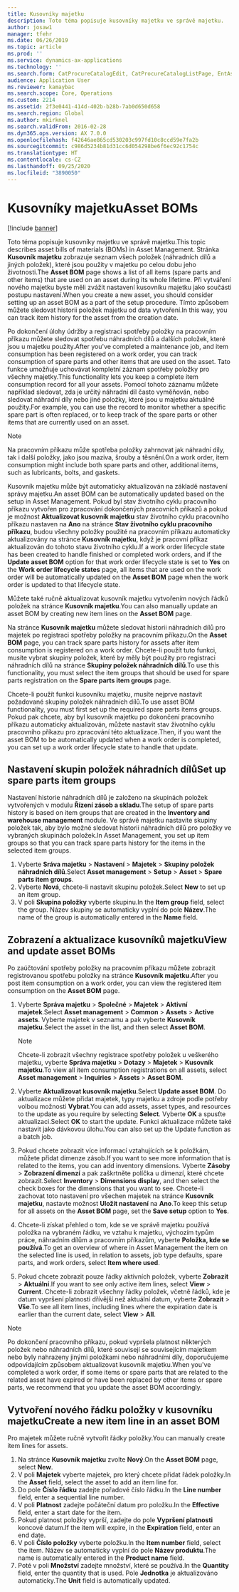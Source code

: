 ```yaml
---
title: Kusovníky majetku
description: Toto téma popisuje kusovníky majetku ve správě majetku.
author: josaw1
manager: tfehr
ms.date: 06/26/2019
ms.topic: article
ms.prod: ''
ms.service: dynamics-ax-applications
ms.technology: ''
ms.search.form: CatProcureCatalogEdit, CatProcureCatalogListPage, EntAssetStandardSparePartsItemGroup, EntAssetObjectBOM
audience: Application User
ms.reviewer: kamaybac
ms.search.scope: Core, Operations
ms.custom: 2214
ms.assetid: 2f3e0441-414d-402b-b28b-7ab0d650d658
ms.search.region: Global
ms.author: mkirknel
ms.search.validFrom: 2016-02-28
ms.dyn365.ops.version: AX 7.0.0
ms.openlocfilehash: f42646ae865cd530203c997fd10c8ccd59e7fa2b
ms.sourcegitcommit: c986d5234b81d31cc6d054298be6f6ec92c1754c
ms.translationtype: HT
ms.contentlocale: cs-CZ
ms.lasthandoff: 09/25/2020
ms.locfileid: "3890050"
---
```

# <a name="asset-boms"></a><span data-ttu-id="e53ac-103">Kusovníky majetku</span><span class="sxs-lookup"><span data-stu-id="e53ac-103">Asset BOMs</span></span>

[!include [banner](../../includes/banner.md)]

 

<span data-ttu-id="e53ac-104">Toto téma popisuje kusovníky majetku ve správě majetku.</span><span class="sxs-lookup"><span data-stu-id="e53ac-104">This topic describes asset bills of materials (BOMs) in Asset Management.</span></span> <span data-ttu-id="e53ac-105">Stránka **Kusovník majetku** zobrazuje seznam všech položek (náhradních dílů a jiných položek), které jsou použity v majetku po celou dobu jeho životnosti.</span><span class="sxs-lookup"><span data-stu-id="e53ac-105">The **Asset BOM** page shows a list of all items (spare parts and other items) that are used on an asset during its whole lifetime.</span></span> <span data-ttu-id="e53ac-106">Při vytváření nového majetku byste měli zvážit nastavení kusovníku majetku jako součásti postupu nastavení.</span><span class="sxs-lookup"><span data-stu-id="e53ac-106">When you create a new asset, you should consider setting up an asset BOM as a part of the setup procedure.</span></span> <span data-ttu-id="e53ac-107">Tímto způsobem můžete sledovat historii položek majetku od data vytvoření.</span><span class="sxs-lookup"><span data-stu-id="e53ac-107">In this way, you can track item history for the asset from the creation date.</span></span>

<span data-ttu-id="e53ac-108">Po dokončení úlohy údržby a registraci spotřeby položky na pracovním příkazu můžete sledovat spotřebu náhradních dílů a dalších položek, které jsou u majetku použity.</span><span class="sxs-lookup"><span data-stu-id="e53ac-108">After you've completed a maintenance job, and item consumption has been registered on a work order, you can track consumption of spare parts and other items that are used on the asset.</span></span> <span data-ttu-id="e53ac-109">Tato funkce umožňuje uchovávat kompletní záznam spotřeby položky pro všechny majetky.</span><span class="sxs-lookup"><span data-stu-id="e53ac-109">This functionality lets you keep a complete item consumption record for all your assets.</span></span> <span data-ttu-id="e53ac-110">Pomocí tohoto záznamu můžete například sledovat, zda je určitý náhradní díl často vyměňován, nebo sledovat náhradní díly nebo jiné položky, které jsou u majetku aktuálně použity.</span><span class="sxs-lookup"><span data-stu-id="e53ac-110">For example, you can use the record to monitor whether a specific spare part is often replaced, or to keep track of the spare parts or other items that are currently used on an asset.</span></span>

> [!NOTE]
> <span data-ttu-id="e53ac-111">Na pracovním příkazu může spotřeba položky zahrnovat jak náhradní díly, tak i další položky, jako jsou maziva, šrouby a těsnění.</span><span class="sxs-lookup"><span data-stu-id="e53ac-111">On a work order, item consumption might include both spare parts and other, additional items, such as lubricants, bolts, and gaskets.</span></span>

<span data-ttu-id="e53ac-112">Kusovník majetku může být automaticky aktualizován na základě nastavení správy majetku.</span><span class="sxs-lookup"><span data-stu-id="e53ac-112">An asset BOM can be automatically updated based on the setup in Asset Management.</span></span> <span data-ttu-id="e53ac-113">Pokud byl stav životního cyklu pracovního příkazu vytvořen pro zpracování dokončených pracovních příkazů a pokud je možnost **Aktualizovat kusovník majetku** stav životního cyklu pracovního příkazu nastaven na **Ano** na stránce **Stav životního cyklu pracovního příkazu**, budou všechny položky použité na pracovním příkazu automaticky aktualizovány na stránce **Kusovník majetku**, když je pracovní příkaz aktualizován do tohoto stavu životního cyklu.</span><span class="sxs-lookup"><span data-stu-id="e53ac-113">If a work order lifecycle state has been created to handle finished or completed work orders, and if the **Update asset BOM** option for that work order lifecycle state is set to **Yes** on the **Work order lifecycle states** page, all items that are used on the work order will be automatically updated on the **Asset BOM** page when the work order is updated to that lifecycle state.</span></span> 


<span data-ttu-id="e53ac-114">Můžete také ručně aktualizovat kusovník majetku vytvořením nových řádků položek na stránce **Kusovník majetku**.</span><span class="sxs-lookup"><span data-stu-id="e53ac-114">You can also manually update an asset BOM by creating new item lines on the **Asset BOM** page.</span></span>

<span data-ttu-id="e53ac-115">Na stránce **Kusovník majetku** můžete sledovat historii náhradních dílů pro majetek po registraci spotřeby položky na pracovním příkazu.</span><span class="sxs-lookup"><span data-stu-id="e53ac-115">On the **Asset BOM** page, you can track spare parts history for assets after item consumption is registered on a work order.</span></span> <span data-ttu-id="e53ac-116">Chcete-li použít tuto funkci, musíte vybrat skupiny položek, které by měly být použity pro registraci náhradních dílů na stránce **Skupiny položek náhradních dílů**.</span><span class="sxs-lookup"><span data-stu-id="e53ac-116">To use this functionality, you must select the item groups that should be used for spare parts registration on the **Spare parts item groups** page.</span></span>

<span data-ttu-id="e53ac-117">Chcete-li použít funkci kusovníku majetku, musíte nejprve nastavit požadované skupiny položek náhradních dílů.</span><span class="sxs-lookup"><span data-stu-id="e53ac-117">To use asset BOM functionality, you must first set up the required spare parts items groups.</span></span> <span data-ttu-id="e53ac-118">Pokud pak chcete, aby byl kusovník majetku po dokončení pracovního příkazu automaticky aktualizován, můžete nastavit stav životního cyklu pracovního příkazu pro zpracování této aktualizace.</span><span class="sxs-lookup"><span data-stu-id="e53ac-118">Then, if you want the asset BOM to be automatically updated when a work order is completed, you can set up a work order lifecycle state to handle that update.</span></span> 


## <a name="set-up-spare-parts-item-groups"></a><span data-ttu-id="e53ac-119">Nastavení skupin položek náhradních dílů</span><span class="sxs-lookup"><span data-stu-id="e53ac-119">Set up spare parts item groups</span></span>

<span data-ttu-id="e53ac-120">Nastavení historie náhradních dílů je založeno na skupinách položek vytvořených v modulu **Řízení zásob a skladu**.</span><span class="sxs-lookup"><span data-stu-id="e53ac-120">The setup of spare parts history is based on item groups that are created in the **Inventory and warehouse management** module.</span></span> <span data-ttu-id="e53ac-121">Ve správě majetku nastavíte skupiny položek tak, aby bylo možné sledovat historii náhradních dílů pro položky ve vybraných skupinách položek.</span><span class="sxs-lookup"><span data-stu-id="e53ac-121">In Asset Management, you set up item groups so that you can track spare parts history for the items in the selected item groups.</span></span>

1. <span data-ttu-id="e53ac-122">Vyberte **Sráva majetku** \> **Nastavení** \> **Majetek** \> **Skupiny položek náhradních dílů**.</span><span class="sxs-lookup"><span data-stu-id="e53ac-122">Select **Asset management** \> **Setup** \> **Asset** \> **Spare parts item groups**.</span></span>
2. <span data-ttu-id="e53ac-123">Vyberte **Nová**, chcete-li nastavit skupinu položek.</span><span class="sxs-lookup"><span data-stu-id="e53ac-123">Select **New** to set up an item group.</span></span>
3. <span data-ttu-id="e53ac-124">V poli **Skupina položky** vyberte skupinu.</span><span class="sxs-lookup"><span data-stu-id="e53ac-124">In the **Item group** field, select the group.</span></span> <span data-ttu-id="e53ac-125">Název skupiny se automaticky vyplní do pole **Název**.</span><span class="sxs-lookup"><span data-stu-id="e53ac-125">The name of the group is automatically entered in the **Name** field.</span></span>

## <a name="view-and-update-asset-boms"></a><span data-ttu-id="e53ac-126">Zobrazení a aktualizace kusovníků majetku</span><span class="sxs-lookup"><span data-stu-id="e53ac-126">View and update asset BOMs</span></span>

<span data-ttu-id="e53ac-127">Po zaúčtování spotřeby položky na pracovním příkazu můžete zobrazit registrovanou spotřebu položky na stránce **Kusovník majetku**.</span><span class="sxs-lookup"><span data-stu-id="e53ac-127">After you post item consumption on a work order, you can view the registered item consumption on the **Asset BOM** page.</span></span>

1. <span data-ttu-id="e53ac-128">Vyberte **Správa majetku** \> **Společné** \> **Majetek** \> **Aktivní majetek**.</span><span class="sxs-lookup"><span data-stu-id="e53ac-128">Select **Asset management** \> **Common** \> **Assets** \> **Active assets**.</span></span> <span data-ttu-id="e53ac-129">Vyberte majetek v seznamu a pak vyberte **Kusovník majetku**.</span><span class="sxs-lookup"><span data-stu-id="e53ac-129">Select the asset in the list, and then select **Asset BOM**.</span></span>

    > [!NOTE]
    > <span data-ttu-id="e53ac-130">Chcete-li zobrazit všechny registrace spotřeby položek u veškerého majetku, vyberte **Správa majetku** \> **Dotazy** \> **Majetek** \> **Kusovník majetku**.</span><span class="sxs-lookup"><span data-stu-id="e53ac-130">To view all item consumption registrations on all assets, select **Asset management** \> **Inquiries** \> **Assets** \> **Asset BOM**.</span></span>

2. <span data-ttu-id="e53ac-131">Vyberte **Aktualizovat kusovník majetku**.</span><span class="sxs-lookup"><span data-stu-id="e53ac-131">Select **Update asset BOM**.</span></span> <span data-ttu-id="e53ac-132">Do aktualizace můžete přidat majetek, typy majetku a zdroje podle potřeby volbou možnosti **Vybrat**.</span><span class="sxs-lookup"><span data-stu-id="e53ac-132">You can add assets, asset types, and resources to the update as you require by selecting **Select**.</span></span> <span data-ttu-id="e53ac-133">Vyberte **OK** a spusťte aktualizaci.</span><span class="sxs-lookup"><span data-stu-id="e53ac-133">Select **OK** to start the update.</span></span> <span data-ttu-id="e53ac-134">Funkci aktualizace můžete také nastavit jako dávkovou úlohu.</span><span class="sxs-lookup"><span data-stu-id="e53ac-134">You can also set up the Update function as a batch job.</span></span>
3. <span data-ttu-id="e53ac-135">Pokud chcete zobrazit více informací vztahujících se k položkám, můžete přidat dimenze zásob.</span><span class="sxs-lookup"><span data-stu-id="e53ac-135">If you want to see more information that is related to the items, you can add inventory dimensions.</span></span> <span data-ttu-id="e53ac-136">Vyberte **Zásoby** \> **Zobrazení dimenzí** a pak zaškrtněte políčka u dimenzí, které chcete zobrazit.</span><span class="sxs-lookup"><span data-stu-id="e53ac-136">Select **Inventory** \> **Dimensions display**, and then select the check boxes for the dimensions that you want to see.</span></span> <span data-ttu-id="e53ac-137">Chcete-li zachovat toto nastavení pro všechen majetek na stránce **Kusovník majetku**, nastavte možnost **Uložit nastavení** na **Ano**.</span><span class="sxs-lookup"><span data-stu-id="e53ac-137">To keep this setup for all assets on the **Asset BOM** page, set the **Save setup** option to **Yes**.</span></span>
4. <span data-ttu-id="e53ac-138">Chcete-li získat přehled o tom, kde se ve správě majetku používá položka na vybraném řádku, ve vztahu k majetku, výchozím typům práce, náhradním dílům a pracovním příkazům, vyberte **Položka, kde se používá**.</span><span class="sxs-lookup"><span data-stu-id="e53ac-138">To get an overview of where in Asset Management the item on the selected line is used, in relation to assets, job type defaults, spare parts, and work orders, select **Item where used**.</span></span> 
5. <span data-ttu-id="e53ac-139">Pokud chcete zobrazit pouze řádky aktivních položek, vyberte **Zobrazit** \> **Aktuální**.</span><span class="sxs-lookup"><span data-stu-id="e53ac-139">If you want to see only active item lines, select **View** \> **Current**.</span></span> <span data-ttu-id="e53ac-140">Chcete-li zobrazit všechny řádky položek, včetně řádků, kde je datum vypršení platnosti dřívější než aktuální datum, vyberte **Zobrazit** \> **Vše**.</span><span class="sxs-lookup"><span data-stu-id="e53ac-140">To see all item lines, including lines where the expiration date is earlier than the current date, select **View** \> **All**.</span></span>

> [!NOTE]
> <span data-ttu-id="e53ac-141">Po dokončení pracovního příkazu, pokud vypršela platnost některých položek nebo náhradních dílů, které souvisejí se souvisejícím majetkem nebo byly nahrazeny jinými položkami nebo náhradními díly, doporučujeme odpovídajícím způsobem aktualizovat kusovník majetku.</span><span class="sxs-lookup"><span data-stu-id="e53ac-141">When you've completed a work order, if some items or spare parts that are related to the related asset have expired or have been replaced by other items or spare parts, we recommend that you update the asset BOM accordingly.</span></span>

## <a name="create-a-new-item-line-in-an-asset-bom"></a><span data-ttu-id="e53ac-142">Vytvoření nového řádku položky v kusovníku majetku</span><span class="sxs-lookup"><span data-stu-id="e53ac-142">Create a new item line in an asset BOM</span></span>

<span data-ttu-id="e53ac-143">Pro majetek můžete ručně vytvořit řádky položky.</span><span class="sxs-lookup"><span data-stu-id="e53ac-143">You can manually create item lines for assets.</span></span>

1. <span data-ttu-id="e53ac-144">Na stránce **Kusovník majetku** zvolte **Nový**.</span><span class="sxs-lookup"><span data-stu-id="e53ac-144">On the **Asset BOM** page, select **New**.</span></span>
2. <span data-ttu-id="e53ac-145">V poli **Majetek** vyberte majetek, pro který chcete přidat řádek položky.</span><span class="sxs-lookup"><span data-stu-id="e53ac-145">In the **Asset** field, select the asset to add an item line for.</span></span>
3. <span data-ttu-id="e53ac-146">Do pole **Číslo řádku** zadejte pořadové číslo řádku.</span><span class="sxs-lookup"><span data-stu-id="e53ac-146">In the **Line number** field, enter a sequential line number.</span></span>
4. <span data-ttu-id="e53ac-147">V poli **Platnost** zadejte počáteční datum pro položku.</span><span class="sxs-lookup"><span data-stu-id="e53ac-147">In the **Effective** field, enter a start date for the item.</span></span>
5. <span data-ttu-id="e53ac-148">Pokud platnost položky vyprší, zadejte do pole **Vypršení platnosti** koncové datum.</span><span class="sxs-lookup"><span data-stu-id="e53ac-148">If the item will expire, in the **Expiration** field, enter an end date.</span></span>
6. <span data-ttu-id="e53ac-149">V poli **Číslo položky** vyberte položku.</span><span class="sxs-lookup"><span data-stu-id="e53ac-149">In the **Item number** field, select the item.</span></span> <span data-ttu-id="e53ac-150">Název se automaticky vyplní do pole **Název produktu**.</span><span class="sxs-lookup"><span data-stu-id="e53ac-150">The name is automatically entered in the **Product name** field.</span></span>
7. <span data-ttu-id="e53ac-151">Poté v poli **Množství** zadejte množství, které se používá.</span><span class="sxs-lookup"><span data-stu-id="e53ac-151">In the **Quantity** field, enter the quantity that is used.</span></span> <span data-ttu-id="e53ac-152">Pole **Jednotka** je aktualizováno automaticky.</span><span class="sxs-lookup"><span data-stu-id="e53ac-152">The **Unit** field is automatically updated.</span></span>
